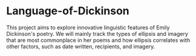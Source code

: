 # Language-of-Dickinson
This project aims to explore innovative linguistic features of Emily Dickinson's poetry. We will mainly track the types of ellipsis and imagery that are most commonplace in her poems and how ellipsis correlates with other factors, such as date written, recipients, and imagery.

